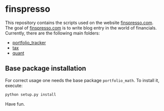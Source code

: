 # finspresso
This repository contains the scripts used on the website [finspresso.com](https://www.finspresso.com/). The goal of [finspresso.com](https://www.finspresso.com/) is to write blog entry in the world of financials. Currently, there are the following main folders:
* [portfolio_tracker](https://github.com/finspresso/finspresso/tree/master/portfolio_tracker)
* [tax](https://github.com/finspresso/finspresso/tree/master/tax)
* [quant](https://github.com/finspresso/finspresso/tree/master/quant)

## Base package installation
For correct usage one needs the base package `portfolio_math`. To install it, execute:

```sh
python setup.py install
```
Have fun.
